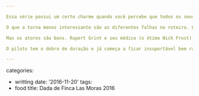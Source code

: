 ```yaml
---

Essa série possui um certo charme quando você percebe que todos os seus personagens são burros, incompetentes e mal intencionados. Às vezes são os três juntos. O que torna ele divertido em alguns momentos é o cada um por si, onde uma pessoa tão incapaz tenta se safar por sua esperteza.

O que a torna menos interessante são as diferentes falhas no roteiro. Logo no começo a maioria delas está relacionada com a troca de um aparelho celular. E assim como naquela série espanhola de assalto a banco (qual o nome, mesmo? acho que Alguma Coisa de Papel), quando os detalhes perdem o encanto todo o castelo de cartas se desfaz.

Mas os atores são bons. Rupert Grint e seu médico (o ótimo Nick Frost) fazem a dupla perfeita onde nada pode dar certo. Temos certeza disso. E ainda assim chega uma hora em que cansa de assistir, pois apesar de não serem espertos eles possuem momentos de brilhantismo que não se justificam, além das falhas no roteiro fazer tudo parecer mal feito.

O piloto tem o dobro de duração e já começa a ficar insuportável bem rápido.

---
```

categories:
- writting
date: '2016-11-20'
tags:
- food
title: Dada de Finca Las Moras 2016
